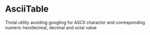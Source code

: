 AsciiTable
==========

Trivial utility avoiding googling for ASCII charactor and corresponding numeric hexidecimal, decimal and octal value

